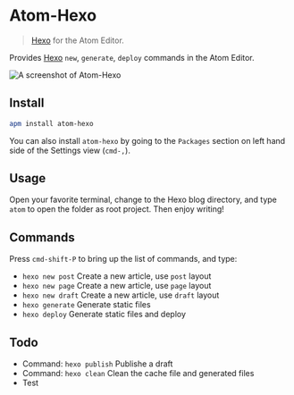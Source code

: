 # Atom-Hexo

> [Hexo] for the Atom Editor.

Provides [Hexo] `new`, `generate`, `deploy` commands in the Atom Editor.

![A screenshot of Atom-Hexo](http://ww2.sinaimg.cn/large/65cc6c38gw1ef0fgok3y0g20vj0km112.jpg)

## Install

```bash
apm install atom-hexo
```

You can also install `atom-hexo` by going to the `Packages` section on left hand side of the Settings view (`cmd-,`).

## Usage

Open your favorite terminal, change to the Hexo blog directory, and type `atom` to open the folder as root project. Then enjoy writing!

## Commands

Press `cmd-shift-P` to bring up the list of commands, and type:

- `hexo new post`   Create a new article, use `post` layout
- `hexo new page`   Create a new article, use `page` layout
- `hexo new draft`  Create a new article, use `draft` layout
- `hexo generate`   Generate static files
- `hexo deploy`     Generate static files and deploy

## Todo

- Command: `hexo publish` Publishe a draft
- Command: `hexo clean` Clean the cache file and generated files
- Test

[Hexo]: http://hexo.io/
